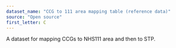 ```yaml
---
dataset_name: "CCG to 111 area mapping table (reference data)"
source: "Open source"
first_letter: C
---
```

A dataset for mapping CCGs to NHS111 area and then to STP.